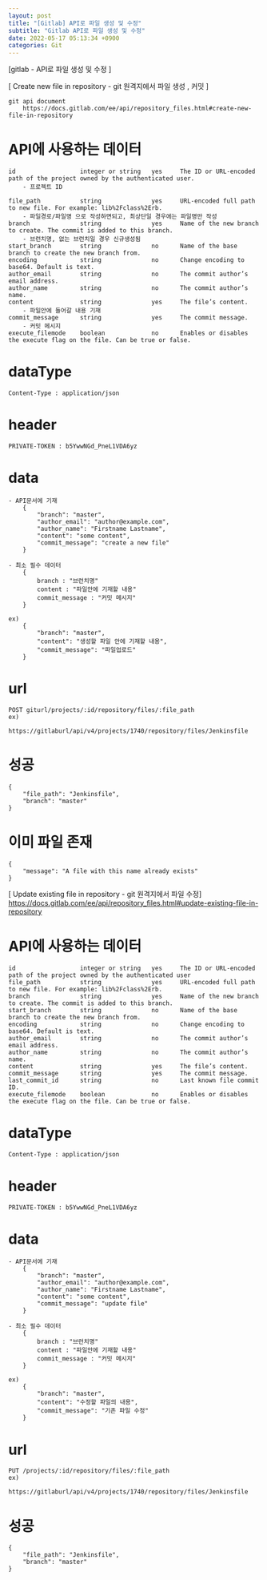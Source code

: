```yaml
---
layout: post
title: "[Gitlab] API로 파일 생성 및 수정"
subtitle: "Gitlab API로 파일 생성 및 수정"
date: 2022-05-17 05:13:34 +0900
categories: Git
---
```

[gitlab - API로 파일 생성 및 수정 ]

[ Create new file in repository - git 원격지에서 파일 생성 , 커밋 ]

	git api document 
		https://docs.gitlab.com/ee/api/repository_files.html#create-new-file-in-repository





# API에 사용하는 데이터

	id					integer or string	yes		The ID or URL-encoded path of the project owned by the authenticated user.
		- 프로젝트 ID
	
	file_path			string				yes		URL-encoded full path to new file. For example: lib%2Fclass%2Erb.
		- 파일경로/파일명 으로 작성하면되고, 최상단일 경우에는 파일명만 작성
	branch				string				yes		Name of the new branch to create. The commit is added to this branch.
		- 브런치명, 없는 브런치일 경우 신규생성됨
	start_branch		string				no		Name of the base branch to create the new branch from.
	encoding			string				no		Change encoding to base64. Default is text.
	author_email		string				no		The commit author’s email address.
	author_name			string				no		The commit author’s name.
	content				string				yes		The file’s content.
		- 파일안에 들어갈 내용 기재
	commit_message		string				yes		The commit message.
		- 커밋 메시지
	execute_filemode	boolean				no		Enables or disables the execute flag on the file. Can be true or false.


# dataType
	Content-Type : application/json

# header
	PRIVATE-TOKEN : b5YwwNGd_PneL1VDA6yz
	

# data
	
	- API문서에 기재
		{
			"branch": "master", 
			"author_email": "author@example.com", 
			"author_name": "Firstname Lastname",
			"content": "some content", 
			"commit_message": "create a new file"
		}

	- 최소 필수 데이터
		{
			branch : "브런치명"
			content : "파일안에 기재할 내용"
			commit_message : "커밋 메시지"
		}

	ex)
		{
			"branch": "master",
			"content": "생성할 파일 안에 기재할 내용", 
			"commit_message": "파일업로드"
		}


# url 
	POST giturl/projects/:id/repository/files/:file_path
	ex)
		https://gitlaburl/api/v4/projects/1740/repository/files/Jenkinsfile
	

# 성공
	{
		"file_path": "Jenkinsfile",
		"branch": "master"
	}

# 이미 파일 존재
	{
		"message": "A file with this name already exists"
	}
		



[ Update existing file in repository - git 원격지에서 파일 수정]
	https://docs.gitlab.com/ee/api/repository_files.html#update-existing-file-in-repository

# API에 사용하는 데이터
	id					integer or string	yes		The ID or URL-encoded path of the project owned by the authenticated user
	file_path			string				yes		URL-encoded full path to new file. For example: lib%2Fclass%2Erb.
	branch				string				yes		Name of the new branch to create. The commit is added to this branch.
	start_branch		string				no		Name of the base branch to create the new branch from.
	encoding			string				no		Change encoding to base64. Default is text.
	author_email		string				no		The commit author’s email address.
	author_name			string				no		The commit author’s name.
	content				string				yes		The file’s content.
	commit_message		string				yes		The commit message.
	last_commit_id		string				no		Last known file commit ID.
	execute_filemode	boolean				no		Enables or disables the execute flag on the file. Can be true or false.
	

# dataType
	Content-Type : application/json

# header
	PRIVATE-TOKEN : b5YwwNGd_PneL1VDA6yz	
	


# data
	- API문서에 기재
		{
			"branch": "master", 
			"author_email": "author@example.com", 
			"author_name": "Firstname Lastname",
			"content": "some content", 
			"commit_message": "update file"
		}	
	
	- 최소 필수 데이터
		{
			branch : "브런치명"
			content : "파일안에 기재할 내용"
			commit_message : "커밋 메시지"
		}

	ex)
		{
			"branch": "master",
			"content": "수정할 파일의 내용", 
			"commit_message": "기존 파일 수정"
		}





# url 
	PUT /projects/:id/repository/files/:file_path
	ex)
		https://gitlaburl/api/v4/projects/1740/repository/files/Jenkinsfile
	
# 성공
	{
		"file_path": "Jenkinsfile",
		"branch": "master"
	}

